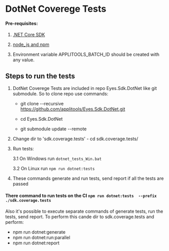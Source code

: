 # DotNet Coverege Tests
#### Pre-requisites:

1. [.NET Core SDK](https://docs.microsoft.com/en-us/dotnet/core/install/)

2. [node_js and npm](https://docs.npmjs.com/downloading-and-installing-node-js-and-npm)

3. Environment variable APPLITOOLS_BATCH_ID should be created with any value.

   

## Steps to run the tests

1. DotNet Coverege Tests are included in repo Eyes.Sdk.DotNet like git submodule. So to clone repo use commands:

   - git clone --recursive https://github.com/applitools/Eyes.Sdk.DotNet.git 

   - cd Eyes.Sdk.DotNet

   - git submodule update --remote

2. Change dir to  'sdk.coverage.tests' - cd sdk.coverage.tests/

3. Run tests: 

   3.1 On Windows run  `dotnet_tests_Win.bat`

   3.2 On Linux run  `npm run dotnet:tests`

4. These commands generate and run tests, send report if all the tests are passed



#### There command to run tests on the CI `npm run dotnet:tests  --prefix ./sdk.coverage.tests`

Also it's possible to execute separate commands of generate tests, run the tests, send report. To perform this cande dir to sdk.coverage.tests and perform:

-  npm run dotnet:generate
- npm run dotnet:run:parallel
- npm run dotnet:report